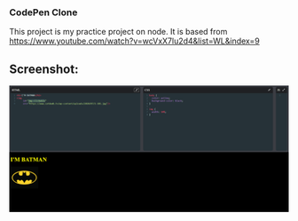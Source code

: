 ### CodePen Clone

This project is my practice project on node. It is based from https://www.youtube.com/watch?v=wcVxX7lu2d4&list=WL&index=9

## Screenshot:
![](./img.png?raw=true)